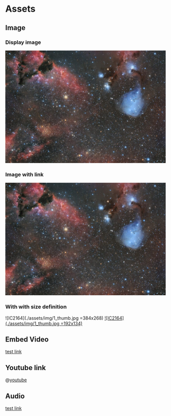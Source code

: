 # Assets

## Image
### Display image
![IC2164](./assets/img/1_thumb.jpg)

### Image with link

[![IC2164](./assets/img/1_thumb.jpg)](./assets/img/1.jpg)

### With with size definition
![IC2164](./assets/img/1_thumb.jpg =384x268)
[![IC2164](./assets/img/1_thumb.jpg =192x134)](./assets/img/1.jpg)

## Embed Video
[test link](./assets/video/video.mp4)

## Youtube link
@[youtube](TlB_eWDSMt4)

## Audio
[test link](./assets/audio/audio.mp3)




